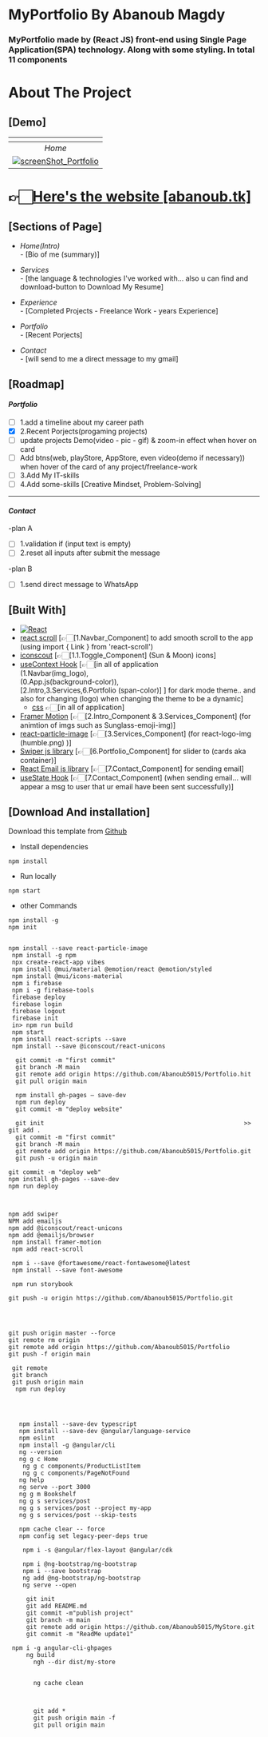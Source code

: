 
# MyPortfolio By Abanoub Magdy

### MyPortfolio made by (React JS) front-end using Single Page Application(SPA) technology. Along with some styling. In total 11 components 

# About The Project 
## [Demo]
| [![]()]() |  
|:---:|
| *Home*  |
| [![screenShot_Portfolio](https://i.ibb.co/mqj7fT9/image.png)](http://abanoub.tk/)

# 👉🏻[Here's the website [abanoub.tk]](http://abanoub.tk/)

## [Sections of Page]

* *Home(Intro)* <br/> - [Bio of me (summary)]

* *Services* <br/> - [the language & technologies I've worked with... also u can find and download-button to Download My Resume]

* *Experience* <br/> - [Completed Projects - Freelance Work - years Experience]

* *Portfolio* <br/> - [Recent Porjects]

* *Contact* <br/> - [will send to me a direct message to my gmail]


<!-- ROADMAP -->
## [Roadmap]

#### *Portfolio*
- [ ]  1.add a timeline about my career path
- [x]  2.Recent Porjects(progaming projects)
  - [ ] update projects Demo(video - pic - gif) & zoom-in effect when hover on card
  - [ ] Add btns(web, playStore, AppStore, even video(demo if necessary)) when hover of the card of any project/freelance-work
- [ ]  3.Add My IT-skills  
- [ ]  4.Add some-skills [Creative Mindset, Problem-Solving]
----
 #### *Contact*
-plan A
- [ ]  1.validation if (input text is empty)
- [ ]  2.reset all inputs after submit the message

-plan B
<br/>
- [ ]  1.send direct message to WhatsApp


## [Built With]

* [![React][React.js]][React-url]
* [react scroll] [👉🏻[1.Navbar_Component] to add smooth scroll to the app (using import { Link } from 'react-scroll')
* [iconscout] [👉🏻[1.1.Toggle_Component] (Sun & Moon) icons]
* [useContext Hook] [👉🏻[in all of application
   <br> (1.Navbar(img_logo),
   <br> (0.App.js(background-color)),
   <br> [2.Intro,3.Services,6.Portfolio (span-color)] ] for dark mode theme.. and also for changing (logo) when changing the theme to be a dynamic] 
  * [css] 👉🏻[in all of application]
* [Framer Motion] [👉🏻[2.Intro_Component & 3.Services_Component] (for animtion of imgs such as Sunglass-emoji-img)]
* [react-particle-image] [👉🏻[3.Services_Component] (for react-logo-img (humble.png) )]
* [Swiper js library]  [👉🏻[6.Portfolio_Component] for slider to (cards aka container)]
* [React Email js library] [👉🏻[7.Contact_Component] for sending email]
* [useState Hook] [👉🏻[7.Contact_Component] (when sending email... will appear a msg to user that ur email have been sent successfully)] 



## [Download And installation]

Download this template from [Github](https://github.com/Abanoub5015/Portfolio/archive/refs/heads/main.zip)

* Install dependencies
```
npm install
```
* Run locally
```
npm start
```



* other Commands
```
npm install -g   
npm init


npm install --save react-particle-image   
 npm install -g npm       
 npx create-react-app vibes            
 npm install @mui/material @emotion/react @emotion/styled   
 npm install @mui/icons-material       
 npm i firebase     
 npm i -g firebase-tools   
 firebase deploy   
 firebase login  
 firebase logout
 firebase init
 in> npm run build  
 npm start
 npm install react-scripts --save 
 npm install --save @iconscout/react-unicons       

  git commit -m "first commit"     
  git branch -M main  
  git remote add origin https://github.com/Abanoub5015/Portfolio.hit 
  git pull origin main 

  npm install gh-pages — save-dev  
  npm run deploy
  git commit -m "deploy website" 

  git init                                                        >> git add .
  git commit -m "first commit"
  git branch -M main
  git remote add origin https://github.com/Abanoub5015/Portfolio.git
  git push -u origin main

git commit -m "deploy web"
npm install gh-pages --save-dev 
npm run deploy



npm add swiper   
NPM add emailjs   
npm add @iconscout/react-unicons
npm add @emailjs/browser    
 npm install framer-motion 
 npm add react-scroll  

 npm i --save @fortawesome/react-fontawesome@latest    
 npm install --save font-awesome

 npm run storybook  

git push -u origin https://github.com/Abanoub5015/Portfolio.git 




git push origin master --force
git remote rm origin   
git remote add origin https://github.com/Abanoub5015/Portfolio  
git push -f origin main   

 git remote 
 git branch 
 git push origin main     
  npm run deploy




   npm install --save-dev typescript     
   npm install --save-dev @angular/language-service    
   npm eslint  
   npm install -g @angular/cli 
   ng --version 
   ng g c Home  
    ng g c components/ProductListItem 
    ng g c components/PageNotFound   
   ng help 
   ng serve --port 3000 
   ng g m Bookshelf  
   ng g s services/post 
   ng g s services/post --project my-app 
   ng g s services/post --skip-tests    

   npm cache clear -- force 
   npm config set legacy-peer-deps true  

    npm i -s @angular/flex-layout @angular/cdk    

    npm i @ng-bootstrap/ng-bootstrap 
    npm i --save bootstrap 
    ng add @ng-bootstrap/ng-bootstrap 
    ng serve --open           

     git init 
     git add README.md  
     git commit -m"publish project"  
     git branch -m main 
     git remote add origin https://github.com/Abanoub5015/MyStore.git
     git commit -m "ReadMe update1"         

 npm i -g angular-cli-ghpages
     ng build 
       ngh --dir dist/my-store         

       
       ng cache clean



       git add * 
       git push origin main -f  
       git pull origin main 
```

[React.js]: https://img.shields.io/badge/React-20232A?style=for-the-badge&logo=react&logoColor=61DAFB
[React-url]: https://reactjs.org/
[react scroll]: https://www.npmjs.com/package/react-scroll
[iconscout]: https://iconscout.com/unicons/explore/line#_=_
[useContext Hook]: https://reactjs.org/docs/context.html#examples
[css]: https://www.w3schools.com/css/
[Framer Motion]: https://www.framer.com/docs/animation/#overview
[react-particle-image]: https://www.npmjs.com/package/react-particle-image
[Swiper js library]: https://swiperjs.com/demos
[React Email js library]: https://www.emailjs.com/docs/examples/reactjs/
[useState Hook]: https://reactjs.org/docs/hooks-state.html
